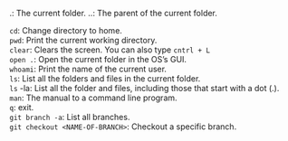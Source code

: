 .: The current folder.
..: The parent of the current folder.

`cd`: Change directory to home.  
`pwd`: Print the current working directory.  
`clear`: Clears the screen. You can also type `cntrl + L`  
`open .`: Open the current folder in the OS’s GUI.  
`whoami`: Print the name of the current user.  
`ls`: List all the folders and files in the current folder.  
`ls` -la: List all the folder and files, including those that start with a dot (.).  
`man`: The manual to a command line program.  
`q`: exit.  
`git branch -a`: List all branches.  
`git checkout <NAME-OF-BRANCH>`: Checkout a specific branch.
